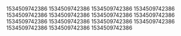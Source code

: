 1534509742386
1534509742386
1534509742386
1534509742386
1534509742386
1534509742386
1534509742386
1534509742386
1534509742386
1534509742386
1534509742386
1534509742386
1534509742386
1534509742386
1534509742386